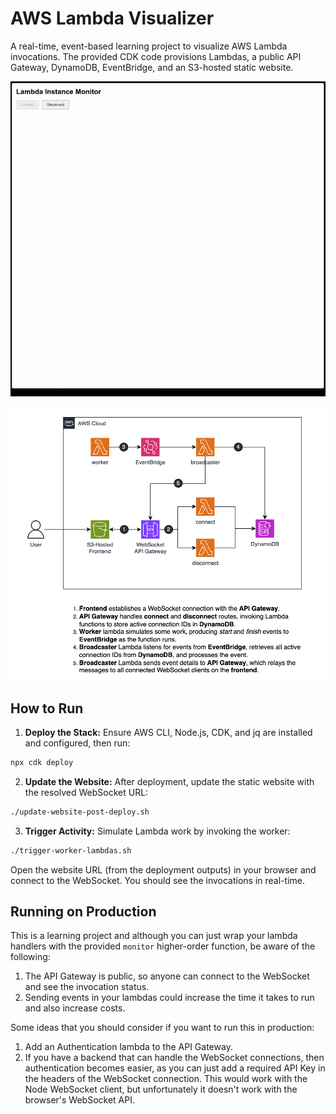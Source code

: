 # AWS Lambda Visualizer

A real-time, event-based learning project to visualize AWS Lambda invocations. The provided CDK code provisions Lambdas, a public API Gateway, DynamoDB, EventBridge, and an S3-hosted static website.

![Visualizer GIF](assets/visualizer.gif)

![AWS Architecture Diagram](assets/diagram.png)  


## How to Run

1. **Deploy the Stack:** Ensure AWS CLI, Node.js, CDK, and jq are installed and configured, then run:
   
```bash
npx cdk deploy
```

2. **Update the Website:** After deployment, update the static website with the resolved WebSocket URL:

```bash
./update-website-post-deploy.sh
```

3. **Trigger Activity:** Simulate Lambda work by invoking the worker:

```bash
./trigger-worker-lambdas.sh
```

Open the website URL (from the deployment outputs) in your browser and connect to the WebSocket. You should see the invocations in real-time.

## Running on Production

This is a learning project and although you can just wrap your lambda handlers with the provided `monitor` higher-order function, be aware of the following:

1. The API Gateway is public, so anyone can connect to the WebSocket and see the invocation status.
2. Sending events in your lambdas could increase the time it takes to run and also increase costs.

Some ideas that you should consider if you want to run this in production:

1. Add an Authentication lambda to the API Gateway. 
2. If you have a backend that can handle the WebSocket connections, then authentication becomes easier, as you can just add a required API Key in the headers of the WebSocket connection. This would work with the Node WebSocket client, but unfortunately it doesn't work with the browser's WebSocket API.